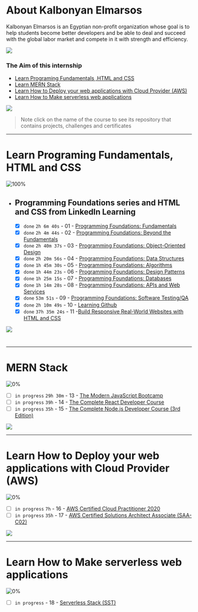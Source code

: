 # About Kalbonyan Elmarsos

Kalbonyan Elmarsos is an Egyptian non-profit organization whose goal is to help students become better developers and be able to deal and succeed with the global labor market and compete in it with strength and efficiency.
<br />

<a href="https://www.linkedin.com/company/%D9%83%D8%A7%D9%84%D8%A8%D9%86%D9%8A%D8%A7%D9%86-%D8%A7%D9%84%D9%85%D8%B1%D8%B5%D9%88%D8%B5/" target="_blank"><img src="https://img.shields.io/badge/-Kalbonyan%20Elmarsos-0077B5?style=for-the-badge&logo=Linkedin&logoColor=white"/></a>

### The Aim of this internship

- <a href="#Fundamentals">Learn Programing Fundamentals ,HTML and CSS </a>
- <a href="#MERN">Learn MERN Stack</a>
- <a href="#AWS">Learn How to Deploy your web applications with Cloud Provider (AWS)</a>
- <a href="#serverless">Learn How to Make serverless web applications</a>

<img src="https://img.shields.io/badge/Total%20Number%20Of%20Hours%20For%20All%20Courses-%2B200h-blue">
<br>

> Note click on the name of the course to see its repository that contains projects, challenges and certificates

---

<!-- Fundamentals -->

<span id="Fundamentals"></span>

# Learn Programing Fundamentals, HTML and CSS

![100%](https://progress-bar.dev/100/?title=Done)
<br />

- ## Programming Foundations series and HTML and CSS from LinkedIn Learning

  - [x] `done` `2h 6m 40s` - 01 - [Programming Foundations: Fundamentals](LinkedIn_Learning/01_Become_a_Programmer/)
  - [x] `done` `2h 4m 44s` - 02 - [Programming Foundations: Beyond the Fundamentals](LinkedIn_Learning/02_Beyond_the_Fundamentals)
  - [x] `done` `2h 40m 37s` - 03 - [Programming Foundations: Object-Oriented Design](LinkedIn_Learning/03_OOP_Fundamentals)
  - [x] `done` `2h 20m 56s` - 04 - [Programming Foundations: Data Structures](LinkedIn_Learning/04_Programming_Foundations_Data_Structures)
  - [x] `done` `1h 45m 30s` - 05 - [Programming Foundations: Algorithms](LinkedIn_Learning/05_Programming_Foundations_Algorithms)
  - [x] `done` `1h 44m 23s` - 06 - [Programming Foundations: Design Patterns](LinkedIn_Learning/06_Programming_Foundations_Design_Patterns/)
  - [x] `done` `1h 25m 15s` - 07 - [Programming Foundations: Databases](LinkedIn_Learning/07_Programming_Foundations_Databases/)
  - [x] `done` `1h 14m 28s` - 08 - [Programming Foundations: APIs and Web Services](LinkedIn_Learning/08_Programming_Foundations_APIs_and_Web_Services/)
  - [x] `done` `53m 51s` - 09 - [Programming Foundations: Software Testing/QA](LinkedIn_Learning/09_Programming_Foundations_Software_TestingQA/)
  - [x] `done` `2h 10m 49s` - 10 - [Learning Github](LinkedIn_Learning/10_Learning_Github)
  - [x] `done` `37h 35m 24s` - 11 -[Build Responsive Real-World Websites with HTML and CSS](Udemy/11-HTML_CSS/)
        <br />

<img src="https://img.shields.io/badge/Total%20Number%20Of%20Hours%20For%20This%20Courses-55h57m-blue">

#

---

<!-- MERN -->

<span id="MERN"></span>

# MERN Stack

![0%](https://progress-bar.dev/0/?title=Done)
<br />

- [ ] `in progress` `29h 30m` - 13 - [The Modern JavaScript Bootcamp](Udemy/The%20Modern%20JavaScript%20Bootcamp/)
- [ ] `in progress` `39h` - 14 - [The Complete React Developer Course](Udemy/The%20Complete%20React%20Developer%20Course)
- [ ] `in progress` `35h` - 15 - [The Complete Node.js Developer Course (3rd Edition)](Udemy/The%20Complete%20Node.js%20Developer%20Course/)

<img src="https://img.shields.io/badge/Total%20Number%20Of%20Hours%20For%20This%20Courses-157h30m-blue">
<br />

---

<!-- AWS -->

<span id="AWS"></span>

# Learn How to Deploy your web applications with Cloud Provider (AWS)

![0%](https://progress-bar.dev/0/?title=Done)

- [ ] `in progress` `7h` - 16 - [AWS Certified Cloud Practitioner 2020](aGuruCloud/AWS%20Certified%20Cloud%20Practitioner%202020/)
- [ ] `in progress` `35h` - 17 - [AWS Certified Solutions Architect Associate (SAA-C02)](<aGuruCloud/AWS%20Certified%20Solutions%20Architect%20Associate%20(SAA-C02)>)

<img src="https://img.shields.io/badge/Total%20Number%20Of%20Hours%20For%20This%20Courses-42h-blue">
<br />

---

<!-- serverless -->

<span id="serverless"></span>

# Learn How to Make serverless web applications

![0%](https://progress-bar.dev/0/?title=Done)

- [ ] `in progress` - 18 - [Serverless Stack (SST)](serverless-stack-project/)
